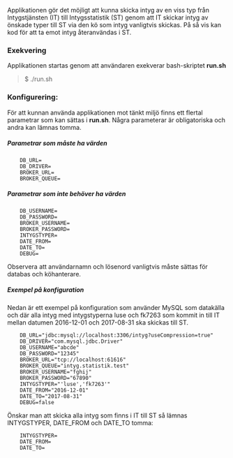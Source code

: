 Applikationen gör det möjligt att kunna skicka intyg av en viss typ från Intygstjänsten (IT) till Intygsstatistik (ST) genom att  IT skickar intyg av önskade typer till ST via den kö som intyg vanligtvis skickas. På så vis kan kod för att ta emot intyg återanvändas i ST.

### Exekvering
Applikationen startas genom att användaren exekverar bash-skriptet **run.sh**
> $ ./run.sh

### Konfigurering:
För att kunnan använda applikationen mot tänkt miljö finns ett flertal parametrar som kan sättas i **run.sh**. Några parameterar är obligatoriska och andra kan lämnas tomma.

##### Parametrar som måste ha värden
		DB_URL=
		DB_DRIVER=
		BROKER_URL=
		BROKER_QUEUE=

##### Parametrar som inte behöver ha värden
		DB_USERNAME=
		DB_PASSWORD=
		BROKER_USERNAME=
		BROKER_PASSWORD=
		INTYGSTYPER=
		DATE_FROM=
		DATE_TO=
		DEBUG=

Observera att användarnamn och lösenord vanligtvis måste sättas för databas och köhanterare.

##### Exempel på konfiguration

Nedan är ett exempel på konfiguration som använder MySQL som datakälla och där alla intyg med intygstyperna luse och fk7263 som kommit in till IT mellan datumen 2016-12-01 och 2017-08-31 ska skickas till ST.

		DB_URL="jdbc:mysql://localhost:3306/intyg?useCompression=true"
		DB_DRIVER="com.mysql.jdbc.Driver"
		DB_USERNAME="abcde"
		DB_PASSWORD="12345"
		BROKER_URL="tcp://localhost:61616"
		BROKER_QUEUE="intyg.statistik.test"
		BROKER_USERNAME="fghij"
		BROKER_PASSWORD="67890"
		INTYGSTYPER="'luse','fk7263'"
		DATE_FROM="2016-12-01"
		DATE_TO="2017-08-31"
		DEBUG=false

Önskar man att skicka alla intyg som finns i IT till ST så lämnas INTYGSTYPER, DATE_FROM och DATE_TO tomma:

		INTYGSTYPER=
		DATE_FROM=
		DATE_TO=
